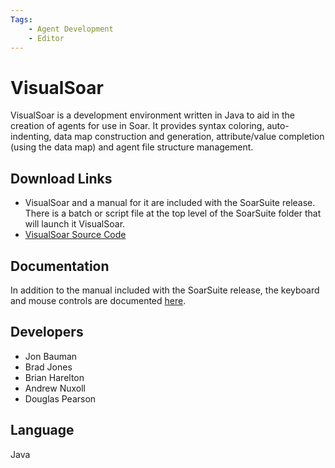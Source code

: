 ```yaml
---
Tags:
    - Agent Development
    - Editor
---
```


# VisualSoar

VisualSoar is a development environment written in Java to aid in the creation of
agents for use in Soar. It provides syntax coloring, auto-indenting, data map
construction and generation, attribute/value completion (using the data map) and
agent file structure management.

## Download Links

*   VisualSoar and a manual for it are included with the SoarSuite release. There
is a batch or script file at the top level of the SoarSuite folder that will launch
it VisualSoar.
*   [VisualSoar Source Code](https://github.com/SoarGroup/VisualSoar)

## Documentation

In addition to the manual included with the SoarSuite release, the keyboard and
mouse controls are documented [here](https://soar.eecs.umich.edu/reference/VisualSoarKeyboardAndMouseControls/).

## Developers

*   Jon Bauman
*   Brad Jones
*   Brian Harelton
*   Andrew Nuxoll
*   Douglas Pearson

## Language

Java
